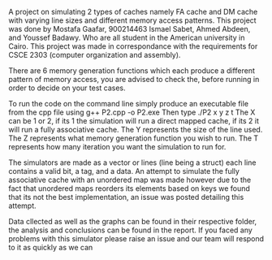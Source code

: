 A project on simulating 2 types of caches namely FA cache and DM cache with varying line sizes and different memory access patterns.
This project was done by
Mostafa Gaafar, 900214463
Ismael Sabet, 
Ahmed Abdeen, 
and Youssef Badawy. Who are all student in the American university in Cairo. This project was made in correspondance with the requirements for CSCE 2303 (computer organization and assembly).

There are 6 memory generation functions which each produce a different pattern of memory access, 
you are advised to check the, before running in order to decide on your test cases. 

To run the code on the command line simply produce an executable file from the cpp file using
g++ P2.cpp -o P2.exe
Then type ./P2 x y z t 
The X can be 1 or 2, if its 1 the simulation will run a direct mapped cache, if its 2 it will run a fully associative cache.
The Y represents the size of the line used.
The Z represents what memory generation function you wish to run.
The T represents how many iteration you want the simulation to run for.

The simulators are made as a vector or lines (line being a struct) each line contains a valid bit, a tag, and a data. 
An attempt to simulate the fully associative cache with an unordered map was made however due to the fact that unordered maps reorders its elements based on keys we found that its not the best implementation,
an issue was posted detailing this attempt. 

Data cllected as well as the graphs can be found in their respective folder, the analysis and conclusions can be found in the report. If you faced any problems with this simulator please raise
an issue and our team will respond to it as quickly as we can

